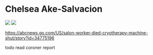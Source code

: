 # Chelsea Ake-Salvacion

<img src=.pix/cas1.avif>
<img src=.pix/cas2.avif>

https://abcnews.go.com/US/salon-worker-died-cryotherapy-machine-shut/story?id=34775196

todo read coroner report
